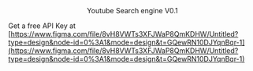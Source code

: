 <div align="center">Youtube Search engine V0.1</div>

Get a free API Key at [https://www.figma.com/file/8vH8VWTs3XFJWaP8QmKDHW/Untitled?type=design&node-id=0%3A1&mode=design&t=GQewRN10DJYqnBqr-1](https://www.figma.com/file/8vH8VWTs3XFJWaP8QmKDHW/Untitled?type=design&node-id=0%3A1&mode=design&t=GQewRN10DJYqnBqr-1)
